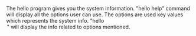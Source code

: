 The hello program gives you the system information.
"hello help" command will display all the options user can use.
The options are used key values which represents the system info.
"hello <option>" will display the info related to options mentioned.  

